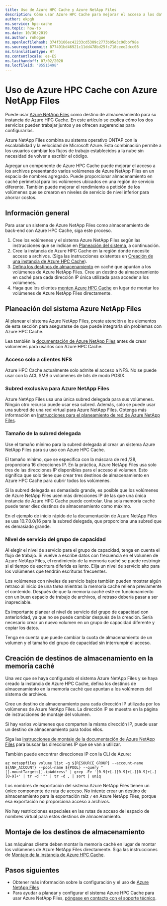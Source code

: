 ```yaml
---
title: Uso de Azure HPC Cache y Azure NetApp Files
description: Cómo usar Azure HPC Cache para mejorar el acceso a los datos almacenados con Azure NetApp Files
author: ekpgh
ms.service: hpc-cache
ms.topic: how-to
ms.date: 10/30/2019
ms.author: rohogue
ms.openlocfilehash: 374f3106ec42233cd5309c2773b05e3c96bbf98e
ms.sourcegitcommit: 877491bd46921c11dd478bd25fc718ceee2dcc08
ms.translationtype: HT
ms.contentlocale: es-ES
ms.lasthandoff: 07/02/2020
ms.locfileid: "85515498"
---
```

# <a name="use-azure-hpc-cache-with-azure-netapp-files"></a>Uso de Azure HPC Cache con Azure NetApp Files

Puede usar [Azure NetApp Files](https://azure.microsoft.com/services/netapp/) como destino de almacenamiento para su instancia de Azure HPC Cache. En este artículo se explica cómo los dos servicios pueden trabajar juntos y se ofrecen sugerencias para configurarlos.

Azure NetApp Files combina su sistema operativo ONTAP con la escalabilidad y la velocidad de Microsoft Azure. Esta combinación permite a los usuarios cambiar los flujos de trabajo establecidos a la nube sin necesidad de volver a escribir el código.

Agregar un componente de Azure HPC Cache puede mejorar el acceso a los archivos presentando varios volúmenes de Azure NetApp Files en un espacio de nombres agregado. Puede proporcionar almacenamiento en caché perimetral para los volúmenes ubicados en una región de servicio diferente. También puede mejorar el rendimiento a petición de los volúmenes que se crearon en niveles de servicio de nivel inferior para ahorrar costos.

## <a name="overview"></a>Información general

Para usar un sistema de Azure NetApp Files como almacenamiento de back-end con Azure HPC Cache, siga este proceso.

1. Cree los volúmenes y el sistema Azure NetApp Files según las instrucciones que se indican en [Planeación del sistema](#plan-your-azure-netapp-files-system), a continuación.
1. Cree la instancia de Azure HPC Cache en la región donde necesite acceso a archivos. (Siga las instrucciones existentes en [Creación de una instancia de Azure HPC Cache](hpc-cache-create.md)).
1. [Defina los destinos de almacenamiento](#create-storage-targets-in-the-cache) en caché que apuntan a los volúmenes de Azure NetApp Files. Cree un destino de almacenamiento en caché para cada dirección IP única utilizada para acceder a los volúmenes.
1. Haga que los clientes [monten Azure HPC Cache](#mount-storage-targets) en lugar de montar los volúmenes de Azure NetApp Files directamente.

## <a name="plan-your-azure-netapp-files-system"></a>Planeación del sistema Azure NetApp Files

Al planear el sistema Azure NetApp Files, preste atención a los elementos de esta sección para asegurarse de que puede integrarla sin problemas con Azure HPC Cache.

Lea también la [documentación de Azure NetApp Files](../azure-netapp-files/index.yml) antes de crear volúmenes para usarlos con Azure HPC Cache.

### <a name="nfs-client-access-only"></a>Acceso solo a clientes NFS

Azure HPC Cache actualmente solo admite el acceso a NFS. No se puede usar con la ACL SMB o volúmenes de bits de modo POSIX.

### <a name="exclusive-subnet-for-azure-netapp-files"></a>Subred exclusiva para Azure NetApp Files

Azure NetApp Files usa una única subred delegada para sus volúmenes. Ningún otro recurso puede usar esa subred. Además, solo se puede usar una subred de una red virtual para Azure NetApp Files. Obtenga más información en [Instrucciones para el planeamiento de red de Azure NetApp Files](../azure-netapp-files/azure-netapp-files-network-topologies.md).

### <a name="delegated-subnet-size"></a>Tamaño de la subred delegada

Use el tamaño mínimo para la subred delegada al crear un sistema Azure NetApp Files para su uso con Azure HPC Cache.

El tamaño mínimo, que se especifica con la máscara de red /28, proporciona 16 direcciones IP. En la práctica, Azure NetApp Files usa solo tres de las direcciones IP disponibles para el acceso al volumen. Esto significa que solo tiene que crear tres destinos de almacenamiento en Azure HPC Cache para cubrir todos los volúmenes.

Si la subred delegada es demasiado grande, es posible que los volúmenes de Azure NetApp Files usen más direcciones IP de las que una única instancia de Azure HPC Cache puede controlar. Una sola memoria caché puede tener diez destinos de almacenamiento como máximo.

En el ejemplo de inicio rápido de la documentación de Azure NetApp Files se usa 10.7.0.0/16 para la subred delegada, que proporciona una subred que es demasiado grande.

### <a name="capacity-pool-service-level"></a>Nivel de servicio del grupo de capacidad

Al elegir el nivel de servicio para el grupo de capacidad, tenga en cuenta el flujo de trabajo. Si vuelve a escribe datos con frecuencia en el volumen de Azure NetApp Files, el rendimiento de la memoria caché se puede restringir si el tiempo de escritura diferida es lento. Elija un nivel de servicio alto para los volúmenes que tendrán escrituras frecuentes.

Los volúmenes con niveles de servicio bajos también pueden mostrar algún retraso al inicio de una tarea mientras la memoria caché rellena previamente el contenido. Después de que la memoria caché esté en funcionamiento con un buen espacio de trabajo de archivos, el retraso debería pasar a ser inapreciable.

Es importante planear el nivel de servicio del grupo de capacidad con anterioridad, ya que no se puede cambiar después de la creación. Sería necesario crear un nuevo volumen en un grupo de capacidad diferente y copiar los datos.

Tenga en cuenta que puede cambiar la cuota de almacenamiento de un volumen y el tamaño del grupo de capacidad sin interrumpir el acceso.

## <a name="create-storage-targets-in-the-cache"></a>Creación de destinos de almacenamiento en la memoria caché

Una vez que se haya configurado el sistema Azure NetApp Files y se haya creado la instancia de Azure HPC Cache, defina los destinos de almacenamiento en la memoria caché que apuntan a los volúmenes del sistema de archivos.

Cree un destino de almacenamiento para cada dirección IP utilizada por los volúmenes de Azure NetApp Files. La dirección IP se muestra en la página de instrucciones de montaje del volumen.

Si hay varios volúmenes que comparten la misma dirección IP, puede usar un destino de almacenamiento para todos ellos.  

Siga las [instrucciones de montaje de la documentación de Azure NetApp Files](../azure-netapp-files/azure-netapp-files-mount-unmount-volumes-for-virtual-machines.md) para buscar las direcciones IP que se van a utilizar.

También puede encontrar direcciones IP con la CLI de Azure:

```azurecli
az netappfiles volume list -g ${RESOURCE_GROUP} --account-name ${ANF_ACCOUNT} --pool-name ${POOL} --query "[].mountTargets[].ipAddress" | grep -Ee '[0-9]+[.][0-9]+[.][0-9]+[.][0-9]+' | tr -d '"' | tr -d , | sort | uniq
```

Los nombres de exportación del sistema Azure NetApp Files tienen un único componente de ruta de acceso. No intente crear un destino de almacenamiento para la exportación raíz ``/`` en Azure NetApp Files, porque esa exportación no proporciona acceso a archivos.

No hay restricciones especiales en las rutas de acceso del espacio de nombres virtual para estos destinos de almacenamiento.

## <a name="mount-storage-targets"></a>Montaje de los destinos de almacenamiento

Las máquinas cliente deben montar la memoria caché en lugar de montar los volúmenes de Azure NetApp Files directamente. Siga las instrucciones de [Montaje de la instancia de Azure HPC Cache](hpc-cache-mount.md).

## <a name="next-steps"></a>Pasos siguientes

* Obtener más información sobre la configuración y el uso de [Azure NetApp Files](../azure-netapp-files/index.yml)
* Para ayudar a planear y configurar el sistema Azure HPC Cache para usar Azure NetApp Files, [póngase en contacto con el soporte técnico](hpc-cache-support-ticket.md).
